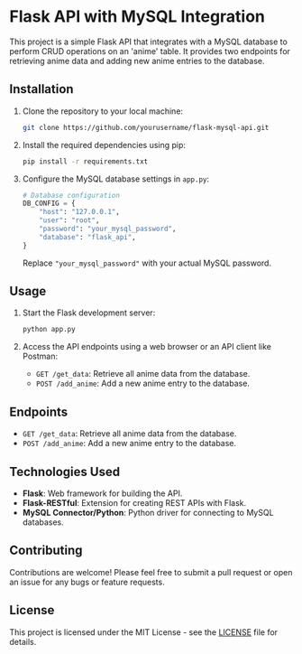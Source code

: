 # Flask API with MySQL Integration

This project is a simple Flask API that integrates with a MySQL database to perform CRUD operations on an 'anime' table. It provides two endpoints for retrieving anime data and adding new anime entries to the database.

## Installation

1. Clone the repository to your local machine:
    ```bash
    git clone https://github.com/yourusername/flask-mysql-api.git
    ```

2. Install the required dependencies using pip:
    ```bash
    pip install -r requirements.txt
    ```

3. Configure the MySQL database settings in `app.py`:
    ```python
    # Database configuration
    DB_CONFIG = {
        "host": "127.0.0.1",
        "user": "root",
        "password": "your_mysql_password",
        "database": "flask_api",
    }
    ```
    Replace `"your_mysql_password"` with your actual MySQL password.

## Usage

1. Start the Flask development server:
    ```bash
    python app.py
    ```

2. Access the API endpoints using a web browser or an API client like Postman:
    - `GET /get_data`: Retrieve all anime data from the database.
    - `POST /add_anime`: Add a new anime entry to the database.

## Endpoints

- `GET /get_data`: Retrieve all anime data from the database.
- `POST /add_anime`: Add a new anime entry to the database.

## Technologies Used

- **Flask**: Web framework for building the API.
- **Flask-RESTful**: Extension for creating REST APIs with Flask.
- **MySQL Connector/Python**: Python driver for connecting to MySQL databases.

## Contributing

Contributions are welcome! Please feel free to submit a pull request or open an issue for any bugs or feature requests.

## License

This project is licensed under the MIT License - see the [LICENSE](LICENSE) file for details.
